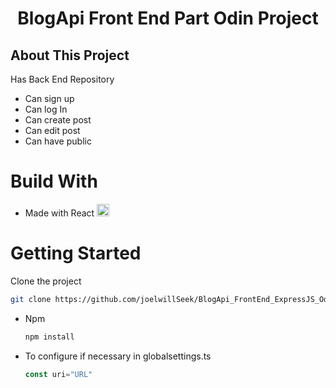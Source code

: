 <h1 align="center" >BlogApi Front End Part Odin Project</h1>

<h2>About This Project</h2>
<p>Has Back End Repository</p>
<ul>
 <li>
   Can sign up 
 </li>
  <li>
    Can log In
  </li>

  <li>
    Can create post
  </li>
  <li>
    Can edit post
  </li>

  <li>
    Can have public
  </li>
</ul>

<h1>Build With</h1>
<ul>
   <li>Made with React <img width="20px" src="https://upload.wikimedia.org/wikipedia/commons/thumb/a/a7/React-icon.svg/768px-React-icon.svg.png"/></li> 
  
</ul>

<h1> Getting Started </h1>
<p>Clone the project </p>

```bash
git clone https://github.com/joelwillSeek/BlogApi_FrontEnd_ExpressJS_OdinProject
```
<ul>
  <li>Npm</li>

```bash
npm install
```

<li>To configure if necessary in globalsettings.ts</li>

```typescript
const uri="URL"
```
</ul>
